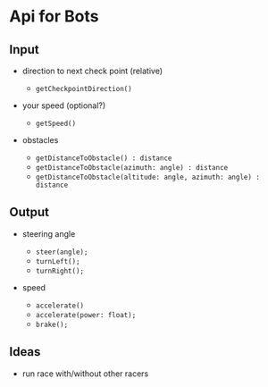 Api for Bots
============


Input
-----

* direction to next check point (relative)
    - `getCheckpointDirection()`

* your speed (optional?)
    - `getSpeed()`

* obstacles
   - `getDistanceToObstacle() : distance`
   - `getDistanceToObstacle(azimuth: angle) : distance`
   - `getDistanceToObstacle(altitude: angle, azimuth: angle) : distance`

Output
------

* steering angle
   - `steer(angle);`
   - `turnLeft();`
   - `turnRight();`

* speed
   - `accelerate()`
   - `accelerate(power: float);`
   - `brake();`



Ideas
-----

* run race with/without other racers
